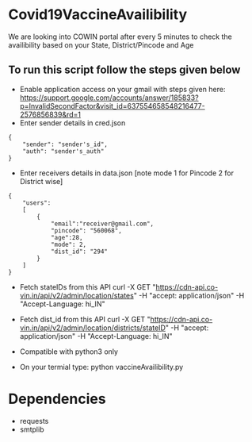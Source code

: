 # Covid19VaccineAvailibility

We are looking into COWIN portal after every 5 minutes to check the availibility based on your State, District/Pincode and Age
## To run this script follow the steps given below
- Enable application access on your gmail with steps given here:
https://support.google.com/accounts/answer/185833?p=InvalidSecondFactor&visit_id=637554658548216477-2576856839&rd=1
- Enter sender details in cred.json
```
{
	"sender": "sender's_id",
	"auth": "sender's_auth"
}
```
- Enter receivers details in data.json [note mode 1 for Pincode 2 for District wise]
```
{
	"users":
	[
		{
			"email":"receiver@gmail.com",
			"pincode": "560068",
			"age":28,
			"mode": 2,
			"dist_id": "294"
		}
	]
}
```

- Fetch stateIDs from this API
curl -X GET "https://cdn-api.co-vin.in/api/v2/admin/location/states" -H "accept: application/json" -H "Accept-Language: hi_IN"
- Fetch dist_id from this API
curl -X GET "https://cdn-api.co-vin.in/api/v2/admin/location/districts/stateID" -H "accept: application/json" -H "Accept-Language: hi_IN"

- Compatible with python3 only
- On your termial type: python vaccineAvailibility.py
# Dependencies
- requests
- smtplib